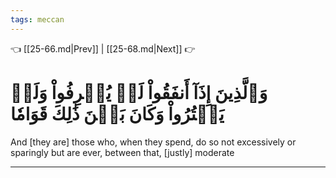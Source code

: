 ```yaml
---
tags: meccan
---
```


👈 [[25-66.md|Prev]] | [[25-68.md|Next]] 👉

# وَٱلَّذِينَ إِذَآ أَنفَقُواْ لَمۡ يُسۡرِفُواْ وَلَمۡ يَقۡتُرُواْ وَكَانَ بَيۡنَ ذَٰلِكَ قَوَامٗا

And [they are] those who, when they spend, do so not excessively or sparingly but are ever, between that, [justly] moderate

---

